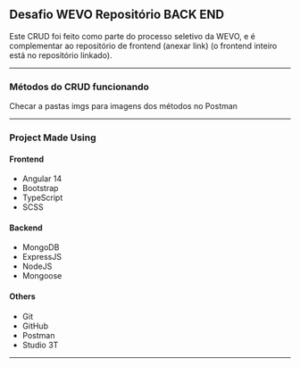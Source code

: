## Desafio WEVO Repositório BACK END 

Este CRUD foi feito como parte do processo seletivo da WEVO, e é complementar ao repositório de frontend (anexar link) (o frontend inteiro está no repositório linkado).

<hr />

### Métodos do CRUD funcionando

Checar a pastas imgs para imagens dos métodos no Postman

<hr />

### Project Made Using


#### Frontend
- Angular 14
- Bootstrap
- TypeScript
- SCSS

#### Backend
- MongoDB
- ExpressJS
- NodeJS
- Mongoose

#### Others
- Git
- GitHub
- Postman
- Studio 3T

<hr />

